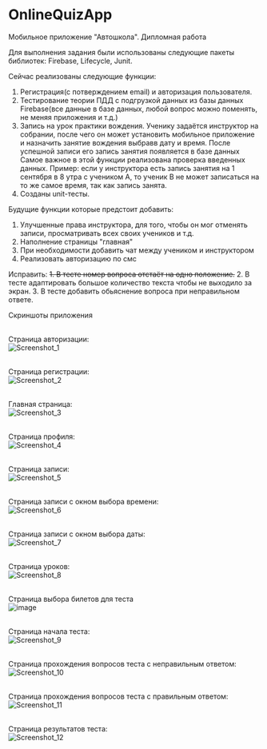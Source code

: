 # OnlineQuizApp
Мобильное приложение "Автошкола". Дипломная работа

Для выполнения задания были использованы следующие пакеты библиотек: Firebase, Lifecycle, Junit.

Сейчас реализованы следующие функции:
1. Регистрация(с потверждением email) и авторизация пользователя. 
2. Тестирование теории ПДД с подгрузкой данных из базы данных Firebase(все данные в базе данных, любой вопрос можно поменять, не меняя приложения и т.д.)
3. Запись на урок практики вождения. Ученику задаётся инструктор на собрании, после чего он может установить мобильное приложение и назначить занятие вождения выбравв дату и время. После успешной записи его запись занятия появляется в базе данных
Самое важное в этой функции реализована проверка введенных данных. Пример: если у инструктора есть запись занятия на 1 сентября в 8 утра с учеником A, то ученик B не может записаться на то же самое время, так как запись занята.
4. Созданы unit-тесты. 

Будущие функции которые предстоит добавить:
1. Улучшенные права инструктора, для того, чтобы он мог отменять записи, просматривать всех своих учеников и т.д.
2. Наполнение страницы "главная"
3. При необходимости добавить чат между учеником и инструктором
4. Реализовать авторизацию по смс

Исправить:
~~1. В тесте номер вопроса отстаёт на одно положение.~~
2. В тесте адаптировать большое количество текста чтобы не выходило за экран.
3. В тесте добавить обьяснение вопроса при неправильном ответе.



Скриншоты приложения 

<br>Страница авторизации: <br>
![Screenshot_1](https://user-images.githubusercontent.com/90863647/221120430-62102676-0983-4b08-b4c6-abccb11d0c99.png)

<br>Страница регистрации: <br>
![Screenshot_2](https://user-images.githubusercontent.com/90863647/221120509-340eeca7-dc1c-4b08-ae37-d53eef3ab629.png)

<br>Главная страница: <br>
![Screenshot_3](https://user-images.githubusercontent.com/90863647/221120576-3037c2ad-cb9f-4e0e-8d8d-e82f177997d1.png)

<br>Страница профиля:<br>
![Screenshot_4](https://user-images.githubusercontent.com/90863647/221120602-7c71667b-8e48-4212-bf69-1b192e4fd9be.png)

<br>Страница записи:<br>
![Screenshot_5](https://user-images.githubusercontent.com/90863647/221120641-8cea779c-4b05-4514-ba16-daac4de3fe7c.png)

<br>Страница записи с окном выбора времени:<br>
![Screenshot_6](https://user-images.githubusercontent.com/90863647/221120679-5b8b5719-cbb9-4207-a3d6-e1f6b5f8b40a.png)

<br>Страница записи с окном выбора даты:<br>
![Screenshot_7](https://user-images.githubusercontent.com/90863647/221120767-eece771f-bdca-4eb6-ab32-24648b4e1420.png)

<br>Страница уроков:<br>
![Screenshot_8](https://user-images.githubusercontent.com/90863647/221120823-a41b2310-400b-42d6-ae9a-a693573a45df.png)

<br>Страница выбора билетов для теста <br>
![image](https://user-images.githubusercontent.com/90863647/221383952-184f2fa8-c1e9-454c-90e9-91a8ae00cdde.png)

<br>Страница начала теста: <br>
![Screenshot_9](https://user-images.githubusercontent.com/90863647/221120880-b4a6c800-df93-4605-b22f-4f0fef3995e0.png)

<br>Страница прохождения вопросов теста с неправильным ответом:<br>
![Screenshot_10](https://user-images.githubusercontent.com/90863647/221120964-0c49a061-6de5-4ce8-a82d-76e39231db68.png)

<br>Страница прохождения вопросов теста с правильным ответом:<br>
![Screenshot_11](https://user-images.githubusercontent.com/90863647/221121010-b19d0796-1dfe-42ef-ae48-57006c2fc4d5.png)

<br>Страница результатов теста:<br>
![Screenshot_12](https://user-images.githubusercontent.com/90863647/221121478-a71a2546-dfb8-440d-aba1-cecf6a52ee42.png)






